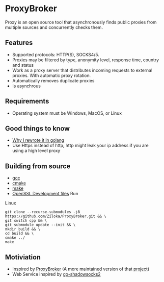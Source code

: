 # ProxyBroker

Proxy is an open source tool that asynchronously finds public proxies from multiple sources and concurrently checks them.

## Features

- Supported protocols: HTTP(S), SOCKS4/5.
- Proxies may be filtered by type, anonymity level, response time, country and status
- Work as a proxy server that distributes incoming requests to external proxies. With automatic proxy rotation.
- Automatically removes duplicate proxies
- Is asynchrous

## Requirements
- Operating system must be Windows, MacOS, or Linux

## Good things to know
- [Why I rewrote it in golang](https://www.baeldung.com/concurrency-principles-patterns#1-goroutines-in-go)
- Use Https instead of http, http might leak your ip address if you are using a high level proxy

## Building from source
- [gcc](https://gcc.gnu.org/install/download.html)
- [cmake](https://cmake.org/download/)
- [make](https://www.gnu.org/software/make/)
- [OpenSSL Development files](https://www.openssl.org/source/)
Run

Linux
```
git clone --recurse-submodules -j8 https://github.com/Ziloka/ProxyBroker.git && \
git switch cpp && \
git submodule update --init && \
mkdir build && \
cd build && \
cmake ../
make
```

## Motiviation
- Inspired by [ProxyBroker](https://github.com/constverum/ProxyBroker) (A more maintained version of that [project](https://github.com/bluet/proxybroker2))
- Web Service inspired by [go-shadowsocks2](https://github.com/shadowsocks/go-shadowsocks2)